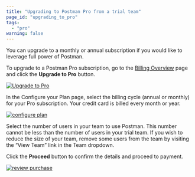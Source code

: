 ```yaml
---
title: "Upgrading to Postman Pro from a trial team"
page_id: "upgrading_to_pro"
tags: 
  - "pro"
warning: false
---
```


 You can upgrade to a monthly or annual subscription if you would like to leverage full power of Postman. 

To upgrade to a Postman Pro subscription, go to the [Billing Overview]({{site.pm.gs}}/pay/billing) page and click the **Upgrade to Pro** button. 

[![Upgrade to Pro](https://s3.amazonaws.com/postman-static-getpostman-com/postman-docs/WS-upgrade-to-pro.png)](https://s3.amazonaws.com/postman-static-getpostman-com/postman-docs/WS-upgrade-to-pro.png)

In the Configure your Plan page, select the billing cycle (annual or monthly) for your Pro subscription. Your credit card is billed every month or year.

[![configure plan](https://s3.amazonaws.com/postman-static-getpostman-com/postman-docs/upgradingtrial1.png)](https://s3.amazonaws.com/postman-static-getpostman-com/postman-docs/upgradingtrial1.png)

Select the number of users in your team to use Postman. This number cannot be less than the number of users in your trial team. If you wish to reduce the size of your team, remove some users from the team by visiting the “View Team” link in the Team dropdown.

Click the **Proceed** button to confirm the details and proceed to payment.  

[![review purchase](https://s3.amazonaws.com/postman-static-getpostman-com/postman-docs/upgradingtrial2.png)](https://s3.amazonaws.com/postman-static-getpostman-com/postman-docs/upgradingtrial2.png)
